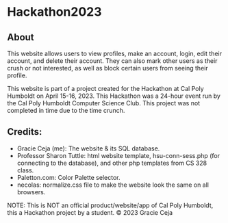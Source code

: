 # Hackathon2023


## About

This website allows users to view profiles, make an account, login, edit their account, and delete their account. They can also mark other users as their crush or not interested, as well as block certain users from seeing their profile.

This website is part of a project created for the Hackathon at Cal Poly Humboldt on April 15-16, 2023. This Hackathon was a 24-hour event run by the Cal Poly Humboldt Computer Science Club. This project was not completed in time due to the time crunch.

## Credits:
* Gracie Ceja (me): The website & its SQL database.
* Professor Sharon Tuttle: html website template, hsu-conn-sess.php (for connecting to the database), and other php templates from CS 328 class.
* Paletton.com: Color Palette selector.
* necolas: normalize.css file to make the website look the same on all browsers.

NOTE: This is NOT an official product/website/app of Cal Poly Humboldt, this a Hackathon project by a student. © 2023 Gracie Ceja
